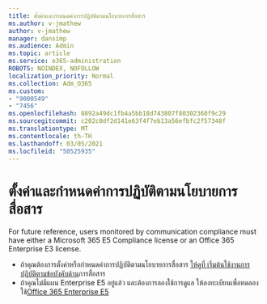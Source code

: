 ```yaml
---
title: ตั้งค่าและกําหนดค่าการปฏิบัติตามนโยบายการสื่อสาร
ms.author: v-jmathew
author: v-jmathew
manager: dansimp
ms.audience: Admin
ms.topic: article
ms.service: o365-administration
ROBOTS: NOINDEX, NOFOLLOW
localization_priority: Normal
ms.collection: Adm_O365
ms.custom:
- "9000549"
- "7456"
ms.openlocfilehash: 8892a49dc1fb4a5bb18d743807f80302360f9c29
ms.sourcegitcommit: c202c0df2d141e63f4f7eb13a56efbfc2f57348f
ms.translationtype: MT
ms.contentlocale: th-TH
ms.lasthandoff: 03/05/2021
ms.locfileid: "50525935"
---
```

# <a name="set-up-and-configure-communication-compliance"></a>ตั้งค่าและกําหนดค่าการปฏิบัติตามนโยบายการสื่อสาร

For future reference, users monitored by communication compliance must have either a Microsoft 365 E5 Compliance license or an Office 365 Enterprise E3 license.

* ถ้าคุณต้องการตั้งค่าหรือกําหนดค่าการปฏิบัติตามนโยบายการสื่อสาร [ให้ดูที่ เริ่มต้นใช้งานการปฏิบัติตามข้อบังคับด้าน](https://go.microsoft.com/fwlink/?linkid=2111549)การสื่อสาร
* ถ้าคุณไม่มีแผน Enterprise E5 อยู่แล้ว และต้องการลองใช้การดูแล ให้ลงทะเบียนเพื่อทดลองใช้[Office 365 Enterprise E5](https://go.microsoft.com/fwlink/p/?LinkID=698279)
